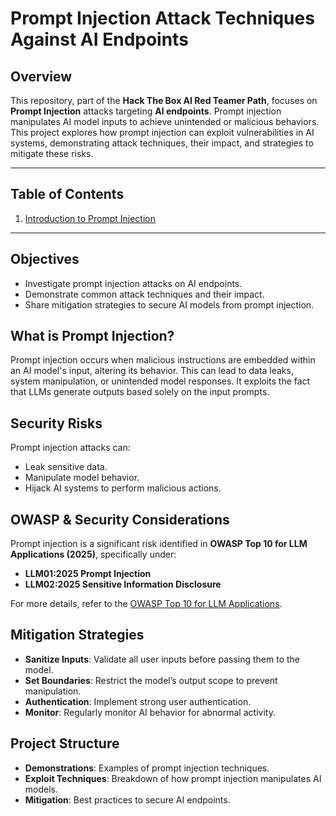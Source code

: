 # Prompt Injection Attack Techniques Against AI Endpoints

## Overview

This repository, part of the **Hack The Box AI Red Teamer Path**, focuses on **Prompt Injection** attacks targeting **AI endpoints**. Prompt injection manipulates AI model inputs to achieve unintended or malicious behaviors. This project explores how prompt injection can exploit vulnerabilities in AI systems, demonstrating attack techniques, their impact, and strategies to mitigate these risks.

---

## Table of Contents

1. [Introduction to Prompt Injection](intro.md)

---

## Objectives

- Investigate prompt injection attacks on AI endpoints.
- Demonstrate common attack techniques and their impact.
- Share mitigation strategies to secure AI models from prompt injection.

## What is Prompt Injection?

Prompt injection occurs when malicious instructions are embedded within an AI model's input, altering its behavior. This can lead to data leaks, system manipulation, or unintended model responses. It exploits the fact that LLMs generate outputs based solely on the input prompts.

## Security Risks

Prompt injection attacks can:
- Leak sensitive data.
- Manipulate model behavior.
- Hijack AI systems to perform malicious actions.

## OWASP & Security Considerations

Prompt injection is a significant risk identified in **OWASP Top 10 for LLM Applications (2025)**, specifically under:
- **LLM01:2025 Prompt Injection**
- **LLM02:2025 Sensitive Information Disclosure**

For more details, refer to the [OWASP Top 10 for LLM Applications](https://genai.owasp.org/resource/owasp-top-10-for-llm-applications-2025/).

## Mitigation Strategies

- **Sanitize Inputs**: Validate all user inputs before passing them to the model.
- **Set Boundaries**: Restrict the model’s output scope to prevent manipulation.
- **Authentication**: Implement strong user authentication.
- **Monitor**: Regularly monitor AI behavior for abnormal activity.

## Project Structure

- **Demonstrations**: Examples of prompt injection techniques.
- **Exploit Techniques**: Breakdown of how prompt injection manipulates AI models.
- **Mitigation**: Best practices to secure AI endpoints.
